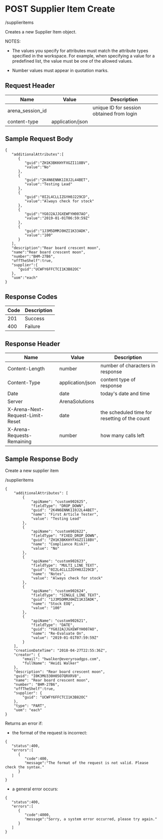 # POST Supplier Item Create
/supplieritems

Creates a new Supplier Item object.

NOTES:
          
          
        

* The values you specify for attributes must match the attribute types specified in the workspace. For example, when specifying a value for a predefined list, the value must be one of the allowed values.

* Number values must appear in quotation marks.

## Request Header

| Name<br> | Value<br> | Description<br> |
|  --- |  --- |  --- | 
| arena_session_id<br> |   | unique ID for session obtained from login<br> |
| content-type<br> | application/json<br> |   |

## Sample Request Body
```
{
   "additionalAttributes":[
      {
         "guid":"ZH1K3BKKHYFXGZI118BV",
         "value":"No"
      },
      {
         "guid":"2K4N6ENNK1I0J2L44BET",
         "value":"Testing Lead"
      },
      {
         "guid":"0I2L4CLLIZGYH0J229CD",
         "value":"Always check for stock"
      },
      {
         "guid":"YG0J2AJJGXEWFYH007AO",
         "value":"2019-01-01T06:59:59Z"
      },
      {
         "guid":"1J3M5DMMJ0HZI1K33ADK",
         "value":"100"
      }
   ],
   "description":"Rear board crescent moon",
   "name":"Rear board crescent moon",
   "number":"BHM-27B6",
   "offTheShelf":true,
   "supplier":{
      "guid":"UCWFY6FFCTCI1K3B82OC"
   },
   "uom":"each"
}
```
## Response Codes

| Code<br> | Description<br> |
|  --- |  --- | 
| 201<br> | Success<br> |
| 400<br> | Failure<br> |

## Response Header

| Name<br> | Value<br> | Description<br> |
|  --- |  --- |  --- | 
| Content-Length<br> | number<br> | number of characters in response<br> |
| Content-Type<br> | application/json<br> | content type of response<br> |
| Date<br> | date<br> | today's date and time<br> |
| Server<br> | ArenaSolutions<br> |   |
| X-Arena-Next-Request-Limit-Reset<br> | date<br> | the scheduled time for resetting of the count<br> |
| X-Arena-Requests-Remaining<br> | number<br> | how many calls left<br> |

## Sample Response Body
Create a new supplier item

/supplieritems

```
{
    "additionalAttributes": [
        {
            "apiName": "custom902625",
            "fieldType": "DROP_DOWN",
            "guid": "2K4N6ENNK1I0J2L44BET",
            "name": "First Article Tester",
            "value": "Testing Lead"
        },
        {
            "apiName": "custom902622",
            "fieldType": "FIXED_DROP_DOWN",
            "guid": "ZH1K3BKKHYFXGZI118BV",
            "name": "Compliance Risk?",
            "value": "No"
        },
        {
            "apiName": "custom902623",
            "fieldType": "MULTI_LINE_TEXT",
            "guid": "0I2L4CLLIZGYH0J229CD",
            "name": "Notes",
            "value": "Always check for stock"
        },
        {
            "apiName": "custom902624",
            "fieldType": "SINGLE_LINE_TEXT",
            "guid": "1J3M5DMMJ0HZI1K33ADK",
            "name": "Stock EOQ",
            "value": "100"
        },
        {
            "apiName": "custom902621",
            "fieldType": "DATE",
            "guid": "YG0J2AJJGXEWFYH007AO",
            "name": "Re-Evaluate On",
            "value": "2019-01-01T07:59:59Z"
        }
    ],
    "creationDateTime": "2018-04-27T22:55:36Z",
    "creator": {
        "email": "hwalker@everyroadgps.com",
        "fullName": "Heidi Walker"
    },
    "description": "Rear board crescent moon",
    "guid": "I0K3MU330H05O7QRXRV8",
    "name": "Rear board crescent moon",
    "number": "BHM-27B6",
    "offTheShelf":true,
    "supplier": {
        "guid": "UCWFY6FFCTCI1K3B82OC"
    },
    "type": "PART",
    "uom": "each"
}
```
Returns an error if:
          
          
        

* the format of the request is incorrect:

```
{  
   "status":400,
   "errors":[  
      {  
         "code":400,
         "message":"The format of the request is not valid. Please check the syntax."
      }
   ]
}
```
* a general error occurs:

```
{  
   "status":400,
   "errors":[  
      {  
         "code":4000,
         "message":"Sorry, a system error occurred, please try again."
      }
   ]
}
```
